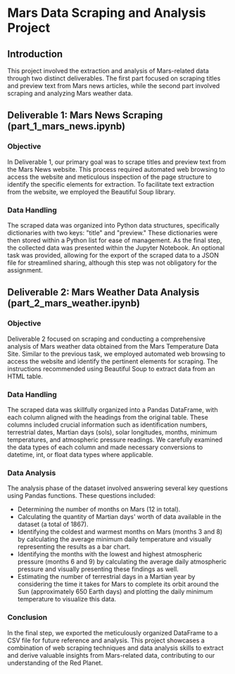 # Mars Data Scraping and Analysis Project

## Introduction
This project involved the extraction and analysis of Mars-related data through two distinct deliverables. The first part focused on scraping titles and preview text from Mars news articles, while the second part involved scraping and analyzing Mars weather data.

## Deliverable 1: Mars News Scraping (part_1_mars_news.ipynb)

### Objective
In Deliverable 1, our primary goal was to scrape titles and preview text from the Mars News website. This process required automated web browsing to access the website and meticulous inspection of the page structure to identify the specific elements for extraction. To facilitate text extraction from the website, we employed the Beautiful Soup library.

### Data Handling
The scraped data was organized into Python data structures, specifically dictionaries with two keys: "title" and "preview." These dictionaries were then stored within a Python list for ease of management. As the final step, the collected data was presented within the Jupyter Notebook. An optional task was provided, allowing for the export of the scraped data to a JSON file for streamlined sharing, although this step was not obligatory for the assignment.

## Deliverable 2: Mars Weather Data Analysis (part_2_mars_weather.ipynb)

### Objective
Deliverable 2 focused on scraping and conducting a comprehensive analysis of Mars weather data obtained from the Mars Temperature Data Site. Similar to the previous task, we employed automated web browsing to access the website and identify the pertinent elements for scraping. The instructions recommended using Beautiful Soup to extract data from an HTML table.

### Data Handling
The scraped data was skillfully organized into a Pandas DataFrame, with each column aligned with the headings from the original table. These columns included crucial information such as identification numbers, terrestrial dates, Martian days (sols), solar longitudes, months, minimum temperatures, and atmospheric pressure readings. We carefully examined the data types of each column and made necessary conversions to datetime, int, or float data types where applicable.

### Data Analysis
The analysis phase of the dataset involved answering several key questions using Pandas functions. These questions included:
- Determining the number of months on Mars (12 in total).
- Calculating the quantity of Martian days' worth of data available in the dataset (a total of 1867).
- Identifying the coldest and warmest months on Mars (months 3 and 8) by calculating the average minimum daily temperature and visually representing the results as a bar chart.
- Identifying the months with the lowest and highest atmospheric pressure (months 6 and 9) by calculating the average daily atmospheric pressure and visually presenting these findings as well.
- Estimating the number of terrestrial days in a Martian year by considering the time it takes for Mars to complete its orbit around the Sun (approximately 650 Earth days) and plotting the daily minimum temperature to visualize this data.

### Conclusion
In the final step, we exported the meticulously organized DataFrame to a CSV file for future reference and analysis. This project showcases a combination of web scraping techniques and data analysis skills to extract and derive valuable insights from Mars-related data, contributing to our understanding of the Red Planet.
